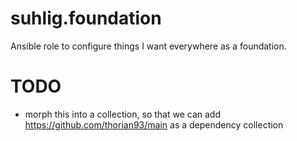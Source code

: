 # suhlig.foundation

Ansible role to configure things I want everywhere as a foundation.

# TODO

- morph this into a collection, so that we can add https://github.com/thorian93/main as a dependency collection
